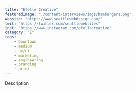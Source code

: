 ```yaml
---
title: "Efelle Creative"
featuredImage: "./content/interviews/imgs/hamburgers.png"
website: "https://www.seattlewebdesign.com/"
twit: "https://twitter.com/seattlewebsites"
inst: "https://www.instagram.com/efellecreative"
category: "E"
tags:
    - Downtown
    - medium
    - ux/ui
    - marketing
    - engineering
    - branding
    - print
---
```


Description
